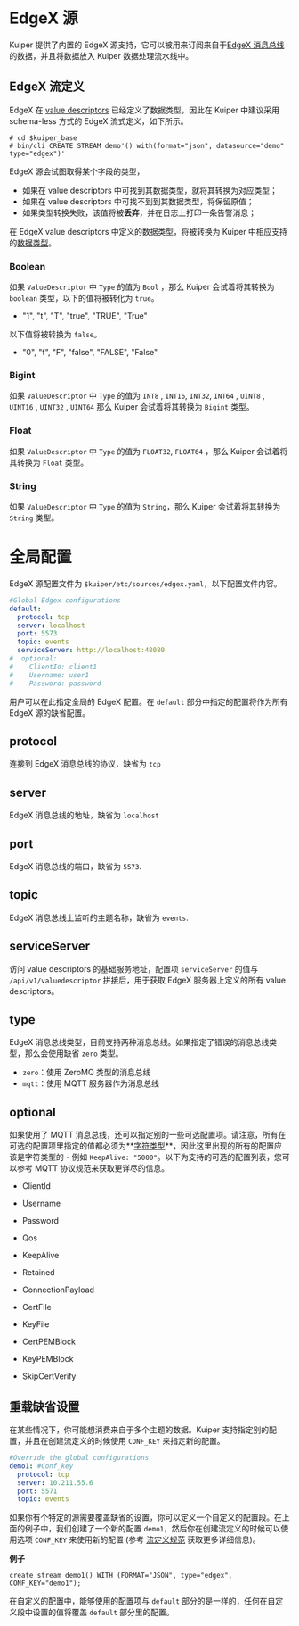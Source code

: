 

# EdgeX 源

Kuiper 提供了内置的 EdgeX 源支持，它可以被用来订阅来自于[EdgeX 消息总线](https://github.com/edgexfoundry/go-mod-messaging)的数据，并且将数据放入 Kuiper 数据处理流水线中。

## EdgeX 流定义

EdgeX 在 [value descriptors](https://github.com/edgexfoundry/go-mod-core-contracts) 已经定义了数据类型，因此在 Kuiper 中建议采用 schema-less 方式的 EdgeX 流式定义，如下所示。

```shell
# cd $kuiper_base
# bin/cli CREATE STREAM demo'() with(format="json", datasource="demo" type="edgex")'
```

EdgeX 源会试图取得某个字段的类型，

- 如果在 value descriptors 中可找到其数据类型，就将其转换为对应类型；
- 如果在 value descriptors 中可找不到到其数据类型，将保留原值；
- 如果类型转换失败，该值将被**丢弃**，并在日志上打印一条告警消息；

在 EdgeX value descriptors 中定义的数据类型，将被转换为 Kuiper 中相应支持的[数据类型](../../sqls/streams.md)。

### Boolean

如果 ``ValueDescriptor`` 中  ``Type`` 的值为 ``Bool`` ，那么 Kuiper 会试着将其转换为 ``boolean`` 类型，以下的值将被转化为 ``true``。

- "1", "t", "T", "true", "TRUE", "True" 

以下值将被转换为 ``false``。

- "0", "f", "F", "false", "FALSE", "False"

### Bigint

如果 ``ValueDescriptor`` 中  ``Type`` 的值为 ``INT8`` , ``INT16``, ``INT32``,  ``INT64`` , ``UINT8`` , ``UINT16`` ,  ``UINT32`` , ``UINT64`` 那么 Kuiper 会试着将其转换为 ``Bigint`` 类型。 

### Float

如果 ``ValueDescriptor`` 中  ``Type`` 的值为 ``FLOAT32``, ``FLOAT64`` ，那么 Kuiper 会试着将其转换为 ``Float`` 类型。 

### String

如果 ``ValueDescriptor`` 中  ``Type`` 的值为 ``String``，那么 Kuiper 会试着将其转换为 ``String`` 类型。 

# 全局配置

EdgeX 源配置文件为 ``$kuiper/etc/sources/edgex.yaml``，以下配置文件内容。

```yaml
#Global Edgex configurations
default:
  protocol: tcp
  server: localhost
  port: 5573
  topic: events
  serviceServer: http://localhost:48080
#  optional:
#    ClientId: client1
#    Username: user1
#    Password: password
```

用户可以在此指定全局的 EdgeX 配置。在 ``default`` 部分中指定的配置将作为所有 EdgeX 源的缺省配置。

## protocol

连接到 EdgeX 消息总线的协议，缺省为 ``tcp``

## server

EdgeX 消息总线的地址，缺省为 ``localhost``

## port

EdgeX 消息总线的端口，缺省为 ``5573``.

## topic

EdgeX 消息总线上监听的主题名称，缺省为 ``events``.

## serviceServer

访问 value descriptors 的基础服务地址，配置项 ``serviceServer`` 的值与 ``/api/v1/valuedescriptor`` 拼接后，用于获取 EdgeX 服务器上定义的所有 value descriptors。

## type

EdgeX 消息总线类型，目前支持两种消息总线。如果指定了错误的消息总线类型，那么会使用缺省 ``zero`` 类型。

- ``zero``：使用 ZeroMQ 类型的消息总线 
- ``mqtt``：使用 MQTT 服务器作为消息总线

## optional

如果使用了 MQTT 消息总线，还可以指定别的一些可选配置项。请注意，所有在可选的配置项里指定的值都必须为**<u>字符类型</u>**，因此这里出现的所有的配置应该是字符类型的 - 例如 ``KeepAlive: "5000"``。以下为支持的可选的配置列表，您可以参考 MQTT 协议规范来获取更详尽的信息。

- ClientId

- Username
- Password
- Qos
- KeepAlive
- Retained
- ConnectionPayload
- CertFile
- KeyFile
- CertPEMBlock
- KeyPEMBlock
- SkipCertVerify

## 重载缺省设置

在某些情况下，你可能想消费来自于多个主题的数据。Kuiper 支持指定别的配置，并且在创建流定义的时候使用 ``CONF_KEY`` 来指定新的配置。

```yaml
#Override the global configurations
demo1: #Conf_key
  protocol: tcp
  server: 10.211.55.6
  port: 5571
  topic: events
```

如果你有个特定的源需要覆盖缺省的设置，你可以定义一个自定义的配置段。在上面的例子中，我们创建了一个新的配置 ``demo1``，然后你在创建流定义的时候可以使用选项 ``CONF_KEY`` 来使用新的配置 (参考 [流定义规范](../../sqls/streams.md) 获取更多详细信息)。

**例子**

```
create stream demo1() WITH (FORMAT="JSON", type="edgex", CONF_KEY="demo1");
```

在自定义的配置中，能够使用的配置项与 ``default`` 部分的是一样的，任何在自定义段中设置的值将覆盖 ``default`` 部分里的配置。


